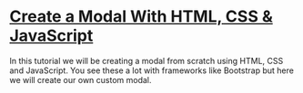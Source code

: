 # [Create a Modal With HTML, CSS & JavaScript](https://www.youtube.com/watch?v=6ophW7Ask_0)

In this tutorial we will be creating a modal from scratch using HTML, CSS and JavaScript. You see these a lot with frameworks like Bootstrap but here we will create our own custom modal.
